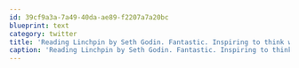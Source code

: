 ```yaml
---
id: 39cf9a3a-7a49-40da-ae89-f2207a7a20bc
blueprint: text
category: twitter
title: 'Reading Linchpin by Seth Godin. Fantastic. Inspiring to think we''re progressing from a "cog" based economy'
caption: 'Reading Linchpin by Seth Godin. Fantastic. Inspiring to think we''re progressing from a "cog" based economy'
---
```

